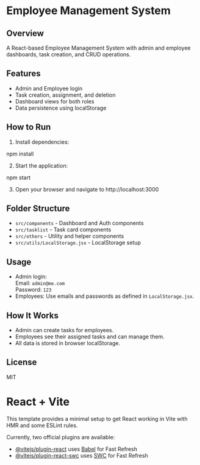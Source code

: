 # Employee Management System

## Overview
A React-based Employee Management System with admin and employee dashboards, task creation, and CRUD operations.

## Features
- Admin and Employee login
- Task creation, assignment, and deletion
- Dashboard views for both roles
- Data persistence using localStorage

## How to Run
1. Install dependencies:

npm install

2. Start the application:

npm start

3. Open your browser and navigate to http://localhost:3000


## Folder Structure
- `src/components` - Dashboard and Auth components
- `src/tasklist` - Task card components
- `src/others` - Utility and helper components
- `src/utils/LocalStorage.jsx` - LocalStorage setup

## Usage
- Admin login:  
  Email: `admin@me.com`  
  Password: `123`
- Employees: Use emails and passwords as defined in `LocalStorage.jsx`.

## How It Works
- Admin can create tasks for employees.
- Employees see their assigned tasks and can manage them.
- All data is stored in browser localStorage.

## License
MIT
# React + Vite

This template provides a minimal setup to get React working in Vite with HMR and some ESLint rules.

Currently, two official plugins are available:

- [@vitejs/plugin-react](https://github.com/vitejs/vite-plugin-react/blob/main/packages/plugin-react) uses [Babel](https://babeljs.io/) for Fast Refresh
- [@vitejs/plugin-react-swc](https://github.com/vitejs/vite-plugin-react/blob/main/packages/plugin-react-swc) uses [SWC](https://swc.rs/) for Fast Refresh

